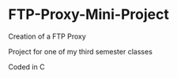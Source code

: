 # FTP-Proxy-Mini-Project
Creation of a FTP Proxy

Project for one of my third semester classes

Coded in C

